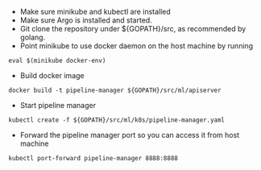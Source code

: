 - Make sure minikube and kubectl are installed
- Make sure Argo is installed and started.
- Git clone the repository under ${GOPATH}/src, as recommended by golang. 
- Point minikube to use docker daemon on the host machine by running 
```
eval $(minikube docker-env)
```
- Build docker image
```
docker build -t pipeline-manager ${GOPATH}/src/ml/apiserver
```
- Start pipeline manager
```
kubectl create -f ${GOPATH}/src/ml/k8s/pipeline-manager.yaml
```
- Forward the pipeline manager port so you can access it from host machine
```
kubectl port-forward pipeline-manager 8888:8888
```